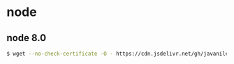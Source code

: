 # node

## node 8.0
```bash
$ wget --no-check-certificate -O - https://cdn.jsdelivr.net/gh/javanile/node/setup_8.x | bash
```
